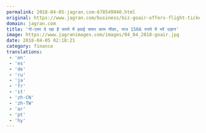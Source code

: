 ```yaml
---
permalink: 2018-04-05-jagran.com-678549940.html
original: https://www.jagran.com/business/biz-goair-offers-flight-tickets-from-rs1566-17773652.html
domain: jagran.com
title: 'गो-एयर दे रहा है सस्ते में हवाई सफर काम मौका, मात्र 1566 रुपये में भरें उड़ान'
image: https://www.jagranimages.com/images/04_04_2018-goair.jpg
date: 2018-04-05 02:18:21
category: finance
translations: 
 - 'en'
 - 'es'
 - 'de'
 - 'ru'
 - 'ja'
 - 'fr'
 - 'it'
 - 'zh-CN'
 - 'zh-TW'
 - 'ar'
 - 'pt'
 - 'hy'
---
```


